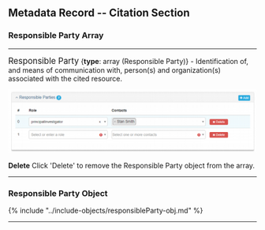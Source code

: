## Metadata Record -- Citation Section
### Responsible Party Array
---

<span class="md-panel" style="font-size: larger">Responsible Party</span> {**type**: array (<span class="md-panel">Responsible Party</span>)} - Identification of, and means of communication with, person(s) and organization(s) associated with the cited resource.

![Responsible Parties Panel](/assets/reference/edit-objects/citation/responsibleParties.png)

<strong class="btn btn-danger btn-xs"> <i class="fa fa-times"> </i> Delete</strong> Click 'Delete' to remove the <span class="md-panel">Responsible Party</span> object from the array.

---

### Responsible Party Object

{% include "../include-objects/responsibleParty-obj.md" %}

---
